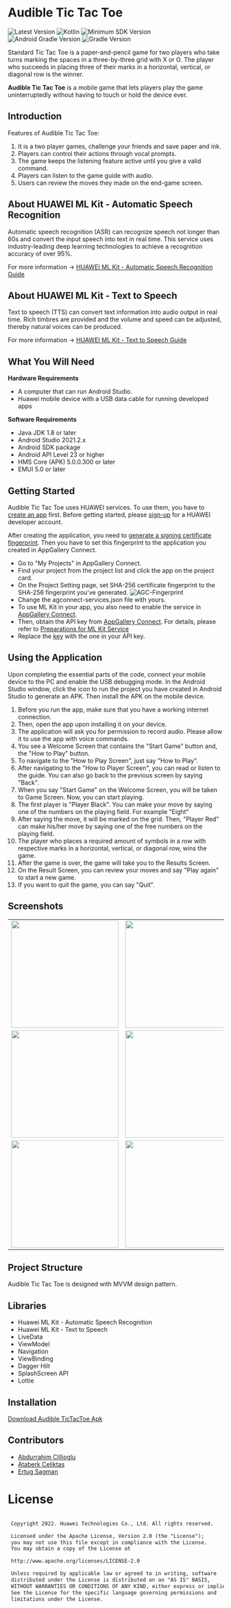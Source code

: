 # Audible Tic Tac Toe

![Latest Version](https://img.shields.io/badge/latestVersion-1.0.0-yellow) ![Kotlin](https://img.shields.io/badge/language-kotlin-blue) ![Minimum SDK Version](https://img.shields.io/badge/minSDK-23-orange) ![Android Gradle Version](https://img.shields.io/badge/androidGradleVersion-7.2.1-green) ![Gradle Version](https://img.shields.io/badge/gradleVersion-7.3.3-informational)

Standard Tic Tac Toe is a paper-and-pencil game for two players who take turns marking the spaces in a three-by-three grid with X or O. The player who succeeds in placing three of their marks in a horizontal, vertical, or diagonal row is the winner. 

**Audible Tic Tac Toe** is a mobile game that lets players play the game uninterruptedly without having to touch or hold the device ever.


## Introduction

Features of Audible Tic Tac Toe:
1.	It is a two player games, challenge your friends and save paper and ink.
2.  Players can control their actions through vocal prompts.
3.  The game keeps the listening feature active until you give a valid command.
4.	Players can listen to the game guide with audio.
5.	Users can review the moves they made on the end-game screen.


## About HUAWEI ML Kit - Automatic Speech Recognition

Automatic speech recognition (ASR) can recognize speech not longer than 60s and convert the input speech into text in real time. This service uses industry-leading deep learning technologies to achieve a recognition accuracy of over 95%.

For more information -> [HUAWEI ML Kit - Automatic Speech Recognition Guide](https://developer.huawei.com/consumer/en/doc/development/hiai-Guides/ml-asr-0000001050066212)

## About HUAWEI ML Kit - Text to Speech

Text to speech (TTS) can convert text information into audio output in real time. Rich timbres are provided and the volume and speed can be adjusted, thereby natural voices can be produced.

For more information -> [HUAWEI ML Kit - Text to Speech Guide](https://developer.huawei.com/consumer/en/doc/development/hiai-Guides/ml-tts-0000001050068169)



## What You Will Need

**Hardware Requirements**
- A computer that can run Android Studio.
- Huawei mobile device with a USB data cable for running developed apps

**Software Requirements**
- Java JDK 1.8 or later
- Android Studio 2021.2.x
- Android SDK package
- Android API Level 23 or higher
- HMS Core (APK) 5.0.0.300 or later
- EMUI 5.0 or later

## Getting Started

Audible Tic Tac Toe uses HUAWEI services. To use them, you have to [create an app](https://developer.huawei.com/consumer/en/doc/distribution/app/agc-create_app) first. Before getting started, please [sign-up](https://id1.cloud.huawei.com/CAS/portal/userRegister/regbyemail.html?service=https%3A%2F%2Foauth-login1.cloud.huawei.com%2Foauth2%2Fv2%2Flogin%3Faccess_type%3Doffline%26client_id%3D6099200%26display%3Dpage%26flowID%3D6d751ab7-28c0-403c-a7a8-6fc07681a45d%26h%3D1603370512.3540%26lang%3Den-us%26redirect_uri%3Dhttps%253A%252F%252Fdeveloper.huawei.com%252Fconsumer%252Fen%252Flogin%252Fhtml%252FhandleLogin.html%26response_type%3Dcode%26scope%3Dopenid%2Bhttps%253A%252F%252Fwww.huawei.com%252Fauth%252Faccount%252Fcountry%2Bhttps%253A%252F%252Fwww.huawei.com%252Fauth%252Faccount%252Fbase.profile%26v%3D9f7b3af3ae56ae58c5cb23a5c1ff5af7d91720cea9a897be58cff23593e8c1ed&loginUrl=https%3A%2F%2Fid1.cloud.huawei.com%3A443%2FCAS%2Fportal%2FloginAuth.html&clientID=6099200&lang=en-us&display=page&loginChannel=89000060&reqClientType=89) for a HUAWEI developer account.

After creating the application, you need to [generate a signing certificate fingerprint](https://developer.huawei.com/consumer/en/codelab/HMSPreparation/index.html#3). Then you have to set this fingerprint to the application you created in AppGallery Connect.
- Go to "My Projects" in AppGallery Connect.
- Find your project from the project list and click the app on the project card.
- On the Project Setting page, set SHA-256 certificate fingerprint to the SHA-256 fingerprint you've generated.
![AGC-Fingerprint](https://communityfile-drcn.op.hicloud.com/FileServer/getFile/cmtyPub/011/111/111/0000000000011111111.20200511174103.08977471998788006824067329965155:50510612082412:2800:6930AD86F3F5AF6B2740EF666A56165E65A37E64FA305A30C5EFB998DA38D409.png?needInitFileName=true?needInitFileName=true?needInitFileName=true?needInitFileName=true)
- Change the agconnect-services.json file with yours.
- To use ML Kit in your app, you also need to enable the service in [AppGallery Connect](https://developer.huawei.com/consumer/en/service/josp/agc/index.html).
- Then, obtain the API key from [AppGallery Connect](https://developer.huawei.com/consumer/en/service/josp/agc/index.html). For details, please refer to [Preparations for ML Kit Service](https://developer.huawei.com/consumer/en/doc/development/hiai-Guides/add-appgallery-0000001050038080)
- Replace the [key](https://github.com/Audible-TicTacToe/networkkit/blob/master/app/build.gradle#L51) with the one in your API key.

## Using the Application

Upon completing the essential parts of the code, connect your mobile device to the PC and enable the USB debugging mode. In the Android Studio window, click the icon to run the project you have created in Android Studio to generate an APK. Then install the APK on the mobile device.

1.  Before you run the app, make sure that you have a working internet connection.
2.	Then, open the app upon installing it on your device.
3.	The application will ask you for permission to record audio. Please allow it to use the app with voice commands.
3.  You see a Welcome Screen that contains the "Start Game" button and, the "How to Play" button.
4.	To navigate to the "How to Play Screen", just say "How to Play".
5.	After navigating to the "How to Player Screen", you can read or listen to the guide. You can also go back to the previous screen by saying "Back".
6.  When you say "Start Game" on the Welcome Screen, you will be taken to Game Screen. Now, you can start playing.
7.  The first player is "Player Black". You can make your move by saying one of the numbers on the playing field. For example "Eight"
8.  After saying the move, it will be marked on the grid. Then, "Player Red" can make his/her move by saying one of the free numbers on the playing field.
9.	The player who places a required amount of symbols in a row with respective marks in a horizontal, vertical, or diagonal row, wins the game.
10.	After the game is over, the game will take you to the Results Screen. 
11.	On the Result Screen, you can review your moves and say "Play again" to start a new game.
12.	If you want to quit the game, you can say "Quit".



## Screenshots

<table>
<tr>
<td>
<img src="screenshots/01-Splash.png" width="250"> 
</td>
<td>
<img src="screenshots/02-StartGame.png" width="250"> 
</td>
<td>
<img src="screenshots/03-HowToPlay.png" width="250">
</td>
</tr>

<tr>
<td>
<img src="screenshots/04-GameEmptyBlackTurn.png" width="250">
</td>
<td>
<img src="screenshots/05-GameRedTurn.png" width="250">
</td>
<td>
<img src="screenshots/06-GameBlackTurn.png" width="250"> 
</td>
</tr>

<tr>
<td>
<img src="screenshots/07-ResultBlackWon.png" width="250">
</td>
<td>
<img src="screenshots/08-ResultBlackWon.png" width="250"> 
</td>
<td>
<img src="screenshots/09-ResultDraw.png" width="250"> 
</td>
</tr>

</table>

## Project Structure

Audible Tic Tac Toe is designed with MVVM design pattern.

## Libraries
- Huawei ML Kit - Automatic Speech Recognition
- Huawei ML Kit - Text to Speech
- LiveData
- ViewModel
- Navigation
- ViewBinding
- Dagger Hilt
- SplashScreen API
- Lottie

## Installation
[Download Audible TicTacToe Apk](https://github.com/Audible-TicTacToe/networkkit/blob/master/apk/AudibleTicTacToe.apk)

## Contributors
* [Abdurrahim Cillioglu](https://github.com/acillioglu)
* [Ataberk Celiktas](https://github.com/AtaberkCeliktas)
* [Ertug Sagman](https://github.com/ertug-sagman0)

# License
```xml

 Copyright 2022. Huawei Technologies Co., Ltd. All rights reserved.

 Licensed under the Apache License, Version 2.0 (the "License");
 you may not use this file except in compliance with the License.
 You may obtain a copy of the License at

 http://www.apache.org/licenses/LICENSE-2.0

 Unless required by applicable law or agreed to in writing, software
 distributed under the License is distributed on an "AS IS" BASIS,
 WITHOUT WARRANTIES OR CONDITIONS OF ANY KIND, either express or implied.
 See the License for the specific language governing permissions and
 limitations under the License.

```